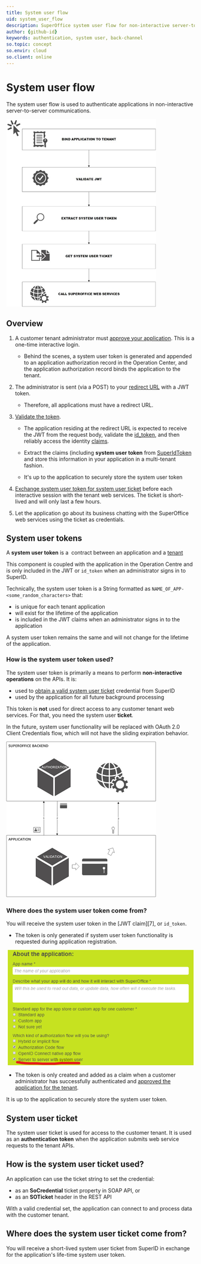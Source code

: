 ```yaml
---
title: System user flow
uid: system_user_flow
description: SuperOffice system user flow for non-interactive server-to-server communications
author: {github-id}
keywords: authentication, system user, back-channel
so.topic: concept
so.envir: cloud
so.client: online
---
```


# System user flow

The system user flow is used to authenticate applications in non-interactive server-to-server communications.

![System user flow][img1]

## Overview

1. A customer tenant administrator must [approve your application][1]. This is a one-time interactive login.

    * Behind the scenes, a system user token is generated and appended to an application authorization record in the Operation Center, and the application authorization record binds the application to the tenant.

2. The administrator is sent (via a POST) to your [redirect URL][2] with a JWT token.

    * Therefore, all applications must have a redirect URL.

3. [Validate the token][3].

    * The application residing at the redirect URL is expected to receive the JWT from the request body, validate the [id_token][4], and then reliably access the identity [claims][5].
    * Extract the claims (including **system user token** from [SuperIdToken][3] and store this information in your application in a multi-tenant fashion.

    * It's up to the application to securely store the system user token

4. [Exchange system user token for system user ticket][8] before each interactive session with the tenant web services. The ticket is short-lived and will only last a few hours.

5. Let the application go about its business chatting with the SuperOffice web services using the ticket as credentials.

## System user tokens

A **system user token** is a  contract between an application and a [tenant][6]

This component is coupled with the application in the Operation Centre and is only included in the JWT or `id_token` when an administrator signs in to SuperID.

Technically, the system user token is a String formatted as `NAME_OF_APP-<some_random_characters>` that:

* is unique for each tenant application
* will exist for the lifetime of the application
* is included in the JWT claims when an administrator signs in to the application

A system user token remains the same and will not change for the lifetime of the application.

### How is the system user token used?

The system user token is primarily a means to perform **non-interactive operations** on the APIs. It is:

* used to [obtain a valid system user ticket][8] credential from SuperID
* used by the application for all future background processing

This token is **not** used for direct access to any customer tenant web services. For that, you need the system user **ticket**.

In the future, system user functionality will be replaced with OAuth 2.0 Client Credentials flow, which will not have the sliding expiration behavior.

![Non-interactive token flow][img2]

### Where does the system user token come from?

You will receive the system user token in the [JWT claim][7], or `id_token`.

* The token is only generated if system user token functionality is requested during application registration.

![imagecxe1.png][img3]

* The token is only created and added as a claim when a customer administrator has successfully authenticated and [approved the application for the tenant][1].

It is up to the application to securely store the system user token.

## System user ticket

The system user ticket is used for access to the customer tenant. It is used as an **authentication token** when the application submits web service requests to the tenant APIs.

## How is the system user ticket used?

An application can use the ticket string to set the credential:

* as an **SoCredential** ticket property in SOAP API, or
* as an **SOTicket** header in the REST API

With a valid credential set, the application can connect to and process data with the customer tenant.

## Where does the system user ticket come from?

You will receive a short-lived system user ticket from SuperID in exchange for the application's life-time system user token.

<!-- Referenced links -->
[1]: ../../../../../superoffice-docs/docs/apps/provisioning/consent.md
[2]: ../../../../../superoffice-docs/docs/apps/redirects/index.md
[3]: ../validate-security-tokens
[4]: ../api.md
[5]: ../index.md
[6]: ../../../../../superoffice-docs/docs/apps/tenant-status/index.md
[8]: get-system-user-ticket.md

<!-- Referenced images -->
[img1]: media/system-user-flow.jpg
[img2]: media/non-interactive-token-flow.jpg
[img3]: media/imagecxe1.png
